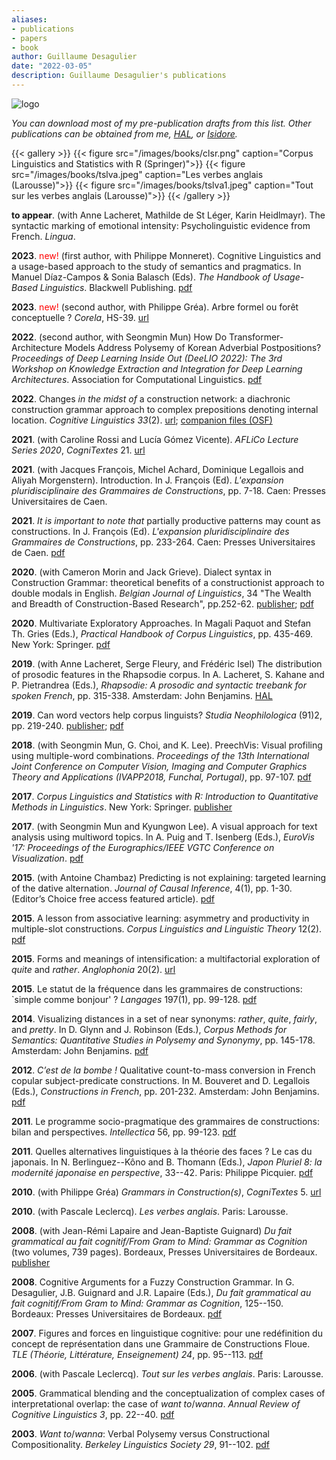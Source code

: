 ```yaml
---
aliases:
- publications
- papers
- book
author: Guillaume Desagulier
date: "2022-03-05"
description: Guillaume Desagulier's publications
---
```

![logo](/images/logogd.png)

*You can download most of my pre-publication drafts from this list. Other publications can be obtained from me, [HAL](https://cv.archives-ouvertes.fr/guillaume-desagulier), or [Isidore](https://isidore.science/s?q=Guillaume+Desagulier).*

{{< gallery >}}
  {{< figure src="/images/books/clsr.png" caption="Corpus Linguistics and Statistics with R (Springer)">}}
  {{< figure src="/images/books/tslva.jpeg" caption="Les verbes anglais (Larousse)">}}
  {{< figure src="/images/books/tslva1.jpeg" caption="Tout sur les verbes anglais (Larousse)">}}
{{< /gallery >}}

**to appear**. (with Anne Lacheret, Mathilde de St Léger, Karin Heidlmayr). The syntactic marking of emotional intensity: Psycholinguistic evidence from French. *Lingua*.

**2023**. <span style="color:red">new!</span> (first author, with Philippe Monneret). Cognitive Linguistics and a usage-based approach to the study of semantics and pragmatics. In Manuel Díaz-Campos & Sonia Balasch (Eds). *The Handbook of Usage-Based Linguistics*. Blackwell Publishing. [pdf](https://shs.hal.science/halshs-04171386/file/Cognitive_Linguistics_and_a_usage_based_approach_to_the_study_of_semantics_and_pragmatics__1_.pdf)

**2023**. <span style="color:red">new!</span> (second author, with Philippe Gréa). Arbre formel ou forêt conceptuelle ? *Corela*, HS-39. [url](https://journals.openedition.org/corela/15980)

**2022**. (second author, with Seongmin Mun) How Do Transformer-Architecture Models Address Polysemy of Korean Adverbial Postpositions? *Proceedings of Deep Learning Inside Out (DeeLIO 2022): The 3rd Workshop on Knowledge Extraction and Integration for Deep Learning Architectures*. Association for Computational Linguistics. [pdf](https://aclanthology.org/2022.deelio-1.2.pdf)

**2022**. Changes *in the midst of* a construction network: a diachronic construction grammar approach to complex prepositions denoting internal location. *Cognitive Linguistics 33*(2). [url](https://www.degruyter.com/document/doi/10.1515/cog-2021-0128/html); [companion files (OSF)](https://osf.io/x32jn/)

**2021**. (with Caroline Rossi and Lucía Gómez Vicente). *AFLiCo Lecture Series 2020*, *CogniTextes* 21. [url](https://journals.openedition.org/cognitextes/1936)

**2021**. (with Jacques François, Michel Achard, Dominique Legallois and Aliyah Morgenstern). Introduction. In J. François (Ed). *L'expansion pluridisciplinaire des Grammaires de Constructions*, pp. 7-18. Caen: Presses Universitaires de Caen.

**2021**. *It is important to note that* partially productive patterns may count as constructions. In J. François (Ed). *L'expansion pluridisciplinaire des Grammaires de Constructions*, pp. 233-264. Caen: Presses Universitaires de Caen. [pdf](https://halshs.archives-ouvertes.fr/halshs-01871034/document)

**2020**. (with Cameron Morin and Jack Grieve). Dialect syntax in Construction Grammar: theoretical benefits of a constructionist approach to double modals in English. *Belgian Journal of Linguistics*, 34 "The Wealth and Breadth of Construction-Based Research", pp.252-62. [publisher](https://doi.org/10.1075/bjl.00050.mor); [pdf](https://hal.archives-ouvertes.fr/hal-03120388/document)

**2020**. Multivariate Exploratory Approaches. In Magali Paquot and Stefan Th. Gries (Eds.), *Practical Handbook of Corpus Linguistics*, pp. 435-469. New York: Springer. [pdf](https://halshs.archives-ouvertes.fr/halshs-01926339v3/document)

**2019**. (with Anne Lacheret, Serge Fleury, and Frédéric Isel) The distribution of prosodic features in the Rhapsodie corpus. In A. Lacheret, S. Kahane and P. Pietrandrea (Eds.), *Rhapsodie: A prosodic and syntactic treebank for spoken French*, pp. 315-338. Amsterdam: John Benjamins. [HAL](https://hal.archives-ouvertes.fr/halshs-01737850/)

**2019**. Can word vectors help corpus linguists? *Studia Neophilologica* (91)2, pp. 219-240. [publisher](https://www.tandfonline.com/doi/pdf/10.1080/00393274.2019.1616220?casa_token=EtrK8Fx_GoEAAAAA:j4eAFbTk8RFynCK3jrGuxqU12xnwhhhIcCxt4oDhR-pNJeRmvKrKbqpSyTDYhdLxoOEz6Agw4GyV3w); [pdf](https://halshs.archives-ouvertes.fr/halshs-01657591v2/document)

**2018**. (with Seongmin Mun, G. Choi, and K. Lee). PreechVis: Visual profiling using multiple-word combinations. *Proceedings of the 13th International Joint Conference on Computer Vision, Imaging and Computer Graphics Theory and Applications (IVAPP2018, Funchal, Portugal)*, pp. 97-107. [pdf](https://hal.archives-ouvertes.fr/hal-01705493/document)

**2017**. *Corpus Linguistics and Statistics with R: Introduction to Quantitative Methods in Linguistics*. New York: Springer. [publisher](http://www.springer.com/gp/book/9783319645704)

**2017**. (with Seongmin Mun and Kyungwon Lee). A visual approach for text analysis using multiword topics. In A. Puig and T. Isenberg (Eds.), *EuroVis '17: Proceedings of the Eurographics/IEEE VGTC Conference on Visualization*. [pdf](https://halshs.archives-ouvertes.fr/halshs-01590990/document)

**2015**. (with Antoine Chambaz) Predicting is not explaining: targeted learning of the dative alternation. *Journal of Causal Inference*, 4(1), pp. 1-30. (Editor’s Choice free access featured article). [pdf](https://www.degruyter.com/downloadpdf/j/jci.2016.4.issue-1/jci-2014-0037/jci-2014-0037.pdf)

**2015**. A lesson from associative learning: asymmetry and productivity in multiple-slot constructions. *Corpus Linguistics and Linguistic Theory* 12(2). [pdf](https://hal.archives-ouvertes.fr/halshs-01184230/document)

**2015**. Forms and meanings of intensification: a multifactorial exploration of *quite* and *rather*. *Anglophonia* 20(2). [url](https://anglophonia.revues.org/558)

**2015**. Le statut de la fréquence dans les grammaires de constructions: `simple comme bonjour' ? *Langages* 197(1), pp. 99-128. [pdf](https://halshs.archives-ouvertes.fr/halshs-01056861v3/document)

**2014**. Visualizing distances in a set of near synonyms: *rather*, *quite*, *fairly*, and *pretty*. In D. Glynn and J. Robinson (Eds.), *Corpus Methods for Semantics: Quantitative Studies in Polysemy and Synonymy*, pp. 145-178. Amsterdam: John Benjamins. [pdf](https://halshs.archives-ouvertes.fr/halshs-00731035/document)

**2012**. *C’est de la bombe !* Qualitative count-to-mass conversion in French copular subject-predicate constructions. In M. Bouveret and D. Legallois (Eds.), *Constructions in French*, pp. 201-232. Amsterdam: John Benjamins. [pdf](https://halshs.archives-ouvertes.fr/halshs-00731030/document)

**2011**. Le programme socio-pragmatique des grammaires de constructions: bilan and perspectives. *Intellectica* 56, pp. 99-123. [pdf](https://halshs.archives-ouvertes.fr/halshs-00627694/document)

**2011**. Quelles alternatives linguistiques à la théorie des faces ? Le cas du japonais. In N. Berlinguez--Kôno and B. Thomann (Eds.), *Japon Pluriel 8: la modernité japonaise en perspective*, 33--42. Paris: Philippe Picquier. [pdf](https://halshs.archives-ouvertes.fr/halshs-00583347/document)

**2010**. (with Philippe Gréa) *Grammars in Construction(s)*, *CogniTextes* 5. [url](https://journals.openedition.org/cognitextes/314)

**2010**. (with Pascale Leclercq). *Les verbes anglais*. Paris: Larousse.

**2008**. (with Jean-Rémi Lapaire and Jean-Baptiste Guignard) *Du fait grammatical au fait cognitif/From Gram to Mind: Grammar as Cognition* (two volumes, 739 pages). Bordeaux, Presses Universitaires de Bordeaux. [publisher](http://www.lcdpu.fr/livre/?GCOI=27000100605790)

**2008**. Cognitive Arguments for a Fuzzy Construction Grammar. In G. Desagulier, J.B. Guignard and J.R. Lapaire (Eds.), *Du fait grammatical au fait cognitif/From Gram to Mind: Grammar as Cognition*, 125--150. Bordeaux: Presses Universitaires de Bordeaux. [pdf](https://halshs.archives-ouvertes.fr/halshs-00627702/document)

**2007**. Figures and forces en linguistique cognitive: pour une redéfinition du concept de représentation dans une Grammaire de Constructions Floue. *TLE (Théorie, Littérature, Enseignement)* *24*, pp. 95--113. [pdf](https://halshs.archives-ouvertes.fr/halshs-00627697/document)

**2006**. (with Pascale Leclercq). *Tout sur les verbes anglais*. Paris: Larousse.

**2005**. Grammatical blending and the conceptualization of complex cases of interpretational overlap: the case of *want to*/*wanna*. *Annual Review of Cognitive Linguistics* *3*, pp. 22--40. [pdf](https://halshs.archives-ouvertes.fr/halshs-00338291/document)

**2003**. *Want to*/*wanna*: Verbal Polysemy versus Constructional Compositionality. *Berkeley Linguistics Society* *29*, 91--102. [pdf](http://journals.linguisticsociety.org/proceedings/index.php/BLS/article/view/1031/812)
